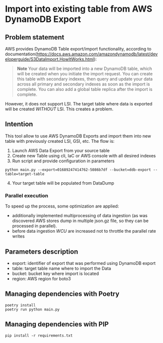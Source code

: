 # Import into existing table from AWS DynamoDB Export

## Problem statement

AWS provides DynamoDB Table export/import functionality, according to documentation(https://docs.aws.amazon.com/amazondynamodb/latest/developerguide/S3DataImport.HowItWorks.html):

> **Note**
> Your data will be imported into a new DynamoDB table, which will be created when you initiate the import request. You can create this table with secondary indexes, then query and update your data across all primary and secondary indexes as soon as the import is complete. You can also add a global table replica after the import is complete.

However, it does not support LSI. The target table where data is exported will be created *WITHOUT* LSI. This creates a problem.

## Intention

This tool allow to use AWS DynamoDB Exports and import them into new table with previously created LSI, GSI, etc.
The flow is:
1. Launch AWS Data Export from your source table
2. Create new Table using cli, IaC or AWS console with all desired indexes
3. Run script and provide configuration in parameters
```shell
python main.py --export=01689247414762-5086b7df --bucket=ddb-export --table=target-table
```
4. Your target table will be populated from DataDump

### Parallel execution
To speed up the process, some optimization are applied:
- additionally implemented multiprocessing of data ingestion (as was discovered AWS stores dump in multiple json.gz file, so they can be processed in parallel).
- before data ingestion *WCU* are increased not to throttle the parallel rate writes

## Parameters description

- export: identifier of export that was performed using DynamoDB export
- table: target table name where to import the Data
- bucket: bucket key where import is located
- region: AWS region for boto3

## Managing dependencies with Poetry

```shell
poetry install
poetry run python main.py             
```

## Managing dependencies with PIP

```shell
pip install -r requirements.txt
```

